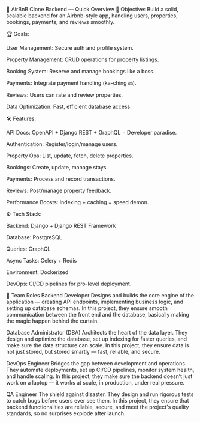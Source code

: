 🏡 AirBnB Clone Backend — Quick Overview
🎯 Objective:
Build a solid, scalable backend for an Airbnb-style app, handling users, properties, bookings, payments, and reviews smoothly.

🏆 Goals:

User Management: Secure auth and profile system.

Property Management: CRUD operations for property listings.

Booking System: Reserve and manage bookings like a boss.

Payments: Integrate payment handling (ka-ching 💵).

Reviews: Users can rate and review properties.

Data Optimization: Fast, efficient database access.

🛠️ Features:

API Docs: OpenAPI + Django REST + GraphQL = Developer paradise.

Authentication: Register/login/manage users.

Property Ops: List, update, fetch, delete properties.

Bookings: Create, update, manage stays.

Payments: Process and record transactions.

Reviews: Post/manage property feedback.

Performance Boosts: Indexing + caching = speed demon.

⚙️ Tech Stack:

Backend: Django + Django REST Framework

Database: PostgreSQL

Queries: GraphQL

Async Tasks: Celery + Redis

Environment: Dockerized

DevOps: CI/CD pipelines for pro-level deployment.

👥 Team Roles
Backend Developer
Designs and builds the core engine of the application — creating API endpoints, implementing business logic, and setting up database schemas. In this project, they ensure smooth communication between the front end and the database, basically making the magic happen behind the curtain.

Database Administrator (DBA)
Architects the heart of the data layer. They design and optimize the database, set up indexing for faster queries, and make sure the data structure can scale. In this project, they ensure data is not just stored, but stored smartly — fast, reliable, and secure.

DevOps Engineer
Bridges the gap between development and operations. They automate deployments, set up CI/CD pipelines, monitor system health, and handle scaling. In this project, they make sure the backend doesn’t just work on a laptop — it works at scale, in production, under real pressure.

QA Engineer
The shield against disaster. They design and run rigorous tests to catch bugs before users ever see them. In this project, they ensure that backend functionalities are reliable, secure, and meet the project's quality standards, so no surprises explode after launch.
